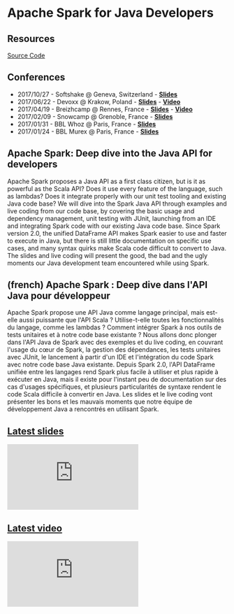 # Apache Spark for Java Developers

## Resources

<span class="icon icon-github">[Source Code](https://github.com/dubreuia/alexandredubreuil.com/tree/master/conferences/apache-spark-for-java-developers/code/apache-spark)</span>

## Conferences

- 2017/10/27 - Softshake @ Geneva, Switzerland - <span class="icon icon-slideshare">**[Slides](https://dubreuia.github.io/alexandredubreuil.com/conferences/apache-spark-for-java-developers/apache-spark-deep-dive-into-the-java-api-for-developers-softshake.html)**</span>
- 2017/06/22 - Devoxx @ Krakow, Poland - <span class="icon icon-slideshare">**[Slides](https://dubreuia.github.io/alexandredubreuil.com/conferences/apache-spark-for-java-developers/apache-spark-deep-dive-into-the-java-api-for-developers.html)**</span> - <span class="icon icon-youtube">**[Video](https://www.youtube.com/watch?v=cr3wCNwKQWY)**</span>
- 2017/04/19 - Breizhcamp @ Rennes, France - <span class="icon icon-slideshare">**[Slides](https://dubreuia.github.io/alexandredubreuil.com/conferences/apache-spark-for-java-developers/apache-spark-hands-on-developpeurs-java-breizhcamp.html)**</span> - <span class="icon icon-youtube">**[Video](https://www.youtube.com/watch?v=oxRxMl4OSkM)**</span>
- 2017/02/09 - Snowcamp @ Grenoble, France - <span class="icon icon-slideshare">**[Slides](https://dubreuia.github.io/alexandredubreuil.com/conferences/apache-spark-for-java-developers/apache-spark-hands-on-developpeurs-java-snowcamp.html)**</span>
- 2017/01/31 - BBL Whoz @ Paris, France - <span class="icon icon-slideshare">**[Slides](https://dubreuia.github.io/alexandredubreuil.com/conferences/apache-spark-for-java-developers/apache-spark-hands-on-developpeurs-java-whoz.html)**</span>
- 2017/01/24 - BBL Murex @ Paris, France - <span class="icon icon-slideshare">**[Slides](https://dubreuia.github.io/alexandredubreuil.com/conferences/apache-spark-for-java-developers/apache-spark-hands-on-developpeurs-java-murex.html)**</span>

## Apache Spark: Deep dive into the Java API for developers

Apache Spark proposes a Java API as a first class citizen, but is it as powerful as the Scala API? Does it use every feature of the language, such as lambdas? Does it integrate properly with our unit test tooling and existing Java code base? We will dive into the Spark Java API through examples and live coding from our code base, by covering the basic usage and dependency management, unit testing with JUnit, launching from an IDE and integrating Spark code with our existing Java code base. Since Spark version 2.0, the unified DataFrame API makes Spark easier to use and faster to execute in Java, but there is still little documentation on specific use cases, and many syntax quirks make Scala code difficult to convert to Java. The slides and live coding will present the good, the bad and the ugly moments our Java development team encountered while using Spark.

## (french) Apache Spark : Deep dive dans l'API Java pour développeur

Apache Spark propose une API Java comme langage principal, mais est-elle aussi puissante que l'API Scala ? Utilise-t-elle toutes les fonctionnalités du langage, comme les lambdas ? Comment intégrer Spark à nos outils de tests unitaires et à notre code base existante ? Nous allons donc plonger dans l'API Java de Spark avec des exemples et du live coding, en couvrant l'usage du cœur de Spark, la gestion des dépendances, les tests unitaires avec JUnit, le lancement à partir d'un IDE et l'intégration du code Spark avec notre code base Java existante. Depuis Spark 2.0, l'API DataFrame unifiée entre les langages rend Spark plus facile à utiliser et plus rapide à exécuter en Java, mais il existe pour l'instant peu de documentation sur des cas d'usages spécifiques, et plusieurs particularités de syntaxe rendent le code Scala difficile à convertir en Java. Les slides et le live coding vont présenter les bons et les mauvais moments que notre équipe de développement Java a rencontrés en utilisant Spark.

## [Latest slides](https://dubreuia.github.io/alexandredubreuil.com/conferences/apache-spark-for-java-developers/apache-spark-deep-dive-into-the-java-api-for-developers-softshake.html)

<iframe class="slides" src="https://dubreuia.github.io/alexandredubreuil.com/conferences/apache-spark-for-java-developers/apache-spark-deep-dive-into-the-java-api-for-developers-softshake.html" frameborder="0"></iframe>

## [Latest video](https://www.youtube-nocookie.com/embed/cr3wCNwKQWY)

<iframe class="video" src="https://www.youtube-nocookie.com/embed/cr3wCNwKQWY" frameborder="0" allow="accelerometer; autoplay; encrypted-media; gyroscope; picture-in-picture" allowfullscreen></iframe>


